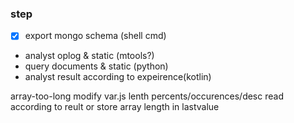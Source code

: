 ### step 
 - [x] export mongo schema (shell cmd) 
 - analyst oplog & static (mtools?)
 - query documents & static (python)
 - analyst result according to expeirence(kotlin)

array-too-long
modify var.js
lenth
percents/occurences/desc
read according to reult
or store array length in lastvalue
